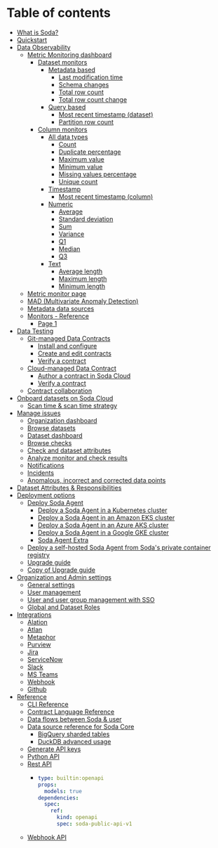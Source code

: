 # Table of contents

* [What is Soda?](README.md)
* [Quickstart](quickstart.md)
* [Data Observability](data-observability/README.md)
  * [Metric Monitoring dashboard](data-observability/metric-monitoring-dashboard/README.md)
    * [Dataset monitors](data-observability/metric-monitoring-dashboard/dataset-monitors/README.md)
      * [Metadata based](data-observability/metric-monitoring-dashboard/dataset-monitors/metadata-based/README.md)
        * [Last modification time](data-observability/metric-monitoring-dashboard/dataset-monitors/metadata-based/last-modification-time.md)
        * [Schema changes](data-observability/metric-monitoring-dashboard/dataset-monitors/metadata-based/schema-changes.md)
        * [Total row count](data-observability/metric-monitoring-dashboard/dataset-monitors/metadata-based/total-row-count.md)
        * [Total row count change](data-observability/metric-monitoring-dashboard/dataset-monitors/metadata-based/total-row-count-change.md)
      * [Query based](data-observability/metric-monitoring-dashboard/dataset-monitors/query-based/README.md)
        * [Most recent timestamp (dataset)](data-observability/metric-monitoring-dashboard/dataset-monitors/query-based/most-recent-timestamp-dataset.md)
        * [Partition row count](data-observability/metric-monitoring-dashboard/dataset-monitors/query-based/partition-row-count.md)
    * [Column monitors](data-observability/metric-monitoring-dashboard/column-monitors/README.md)
      * [All data types](data-observability/metric-monitoring-dashboard/column-monitors/all-data-types/README.md)
        * [Count](data-observability/metric-monitoring-dashboard/column-monitors/all-data-types/count.md)
        * [Duplicate percentage](data-observability/metric-monitoring-dashboard/column-monitors/all-data-types/duplicate-percentage.md)
        * [Maximum value](data-observability/metric-monitoring-dashboard/column-monitors/all-data-types/maximum-value.md)
        * [Minimum value](data-observability/metric-monitoring-dashboard/column-monitors/all-data-types/minimum-value.md)
        * [Missing values percentage](data-observability/metric-monitoring-dashboard/column-monitors/all-data-types/missing-values-percentage.md)
        * [Unique count](data-observability/metric-monitoring-dashboard/column-monitors/all-data-types/unique-count.md)
      * [Timestamp](data-observability/metric-monitoring-dashboard/column-monitors/timestamp/README.md)
        * [Most recent timestamp (column)](data-observability/metric-monitoring-dashboard/column-monitors/timestamp/most-recent-timestamp-column.md)
      * [Numeric](data-observability/metric-monitoring-dashboard/column-monitors/numeric/README.md)
        * [Average](data-observability/metric-monitoring-dashboard/column-monitors/numeric/average.md)
        * [Standard deviation](data-observability/metric-monitoring-dashboard/column-monitors/numeric/standard-deviation.md)
        * [Sum](data-observability/metric-monitoring-dashboard/column-monitors/numeric/sum.md)
        * [Variance](data-observability/metric-monitoring-dashboard/column-monitors/numeric/variance.md)
        * [Q1](data-observability/metric-monitoring-dashboard/column-monitors/numeric/q1.md)
        * [Median](data-observability/metric-monitoring-dashboard/column-monitors/numeric/median.md)
        * [Q3](data-observability/metric-monitoring-dashboard/column-monitors/numeric/q3.md)
      * [Text](data-observability/metric-monitoring-dashboard/column-monitors/text/README.md)
        * [Average length](data-observability/metric-monitoring-dashboard/column-monitors/text/average-length.md)
        * [Maximum length](data-observability/metric-monitoring-dashboard/column-monitors/text/maximum-length.md)
        * [Minimum length](data-observability/metric-monitoring-dashboard/column-monitors/text/minimum-length.md)
  * [Metric monitor page](data-observability/metric-monitor-page.md)
  * [MAD (Multivariate Anomaly Detection)](data-observability/mad-multivariate-anomaly-detection.md)
  * [Metadata data sources](data-observability/metadata-data-sources.md)
  * [Monitors - Reference](data-observability/monitors-reference/README.md)
    * [Page 1](data-observability/monitors-reference/page-1.md)
* [Data Testing](data-testing/README.md)
  * [Git-managed Data Contracts](data-testing/git-managed-data-contracts/README.md)
    * [Install and configure](data-testing/git-managed-data-contracts/install-and-configure.md)
    * [Create and edit contracts](data-testing/git-managed-data-contracts/create-and-edit-contracts.md)
    * [Verify a contract](data-testing/git-managed-data-contracts/verify-a-contract.md)
  * [Cloud-managed Data Contract](data-testing/cloud-managed-data-contract/README.md)
    * [Author a contract in Soda Cloud](data-testing/cloud-managed-data-contract/author-a-contract-in-soda-cloud.md)
    * [Verify a contract](data-testing/cloud-managed-data-contract/verify-a-contract.md)
  * [Contract collaboration](data-testing/contract-collaboration.md)
* [Onboard datasets on Soda Cloud](onboard-datasets-on-soda-cloud/README.md)
  * [Scan time & scan time strategy](onboard-datasets-on-soda-cloud/scan-time-and-scan-time-strategy.md)
* [Manage issues](manage-issues/README.md)
  * [Organization dashboard](manage-issues/organization-dashboard.md)
  * [Browse datasets](manage-issues/browse-datasets.md)
  * [Dataset dashboard](manage-issues/dataset-dashboard.md)
  * [Browse checks](manage-issues/browse-checks.md)
  * [Check and dataset attributes](manage-issues/check-and-dataset-attributes.md)
  * [Analyze monitor and check results](manage-issues/analyze-monitor-and-check-results.md)
  * [Notifications](manage-issues/notifications.md)
  * [Incidents](manage-issues/incidents.md)
  * [Anomalous, incorrect and corrected data points](manage-issues/anomalous-incorrect-and-corrected-data-points.md)
* [Dataset Attributes & Responsibilities](dataset-attributes-and-responsibilities.md)
* [Deployment options](deployment-options/README.md)
  * [Deploy Soda Agent](deployment-options/deploy-soda-agent/README.md)
    * [Deploy a Soda Agent in a Kubernetes cluster](deployment-options/deploy-soda-agent/deploy-a-soda-agent-in-a-kubernetes-cluster.md)
    * [Deploy a Soda Agent in an Amazon EKS cluster](deployment-options/deploy-soda-agent/deploy-a-soda-agent-in-an-amazon-eks-cluster.md)
    * [Deploy a Soda Agent in an Azure AKS cluster](deployment-options/deploy-soda-agent/deploy-a-soda-agent-in-an-azure-aks-cluster.md)
    * [Deploy a Soda Agent in a Google GKE cluster](deployment-options/deploy-soda-agent/deploy-a-soda-agent-in-a-google-gke-cluster.md)
    * [Soda Agent Extra](deployment-options/deploy-soda-agent/soda-agent-extra.md)
  * [Deploy a self-hosted Soda Agent from Soda's private container registry](deployment-options/deploy-a-self-hosted-soda-agent-from-sodas-private-container-registry.md)
  * [Upgrade guide](deployment-options/upgrade-guide.md)
  * [Copy of Upgrade guide](deployment-options/copy-of-upgrade-guide.md)
* [Organization and Admin settings](organization-and-admin-settings/README.md)
  * [General settings](organization-and-admin-settings/general-settings.md)
  * [User management](organization-and-admin-settings/user-management.md)
  * [User and user group management  with SSO](organization-and-admin-settings/user-and-user-group-management-with-sso.md)
  * [Global and Dataset Roles](organization-and-admin-settings/global-and-dataset-roles.md)
* [Integrations](integrations/README.md)
  * [Alation](integrations/alation.md)
  * [Atlan](integrations/atlan.md)
  * [Metaphor](integrations/metaphor.md)
  * [Purview](integrations/purview.md)
  * [Jira](integrations/jira.md)
  * [ServiceNow](integrations/servicenow.md)
  * [Slack](integrations/slack.md)
  * [MS Teams](integrations/ms-teams.md)
  * [Webhook](integrations/webhook.md)
  * [Github](integrations/github.md)
* [Reference](reference/README.md)
  * [CLI Reference](reference/cli-reference.md)
  * [Contract Language Reference](reference/contract-language-reference.md)
  * [Data flows between Soda & user](reference/data-flows-between-soda-and-user.md)
  * [Data source reference for Soda Core](reference/data-source-reference-for-soda-core/README.md)
    * [BigQuery sharded tables](reference/data-source-reference-for-soda-core/bigquery-sharded-tables.md)
    * [DuckDB advanced usage](reference/data-source-reference-for-soda-core/duckdb-advanced-usage.md)
  * [Generate API keys](reference/generate-api-keys.md)
  * [Python API](reference/python-api.md)
  * [Rest API](reference/rest-api/README.md)
    * ```yaml
      type: builtin:openapi
      props:
        models: true
      dependencies:
        spec:
          ref:
            kind: openapi
            spec: soda-public-api-v1
      ```
  * [Webhook API](reference/webhook-api.md)
